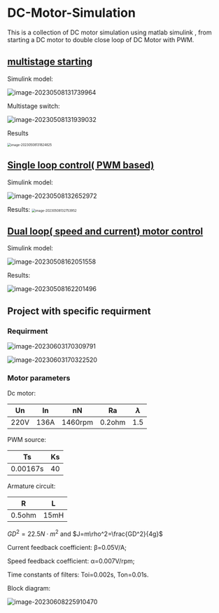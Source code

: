 # DC-Motor-Simulation
This is a collection of DC motor simulation using matlab simulink , from starting a DC motor to double close loop of DC Motor with PWM. 

## [multistage starting](Project/multistage-starting/DC_motor_multi_starting.slx)

Simulink model:

![image-20230508131739964](README.assets/image-20230508131739964.png)

Multistage switch:

![image-20230508131939032](README.assets/image-20230508131939032.png)

Results

<img src="README.assets/image-20230508131824825.png" alt="image-20230508131824825" style="zoom:50%;" />

## [Single loop control( PWM based)](Project/single-loop-control-PWM/DCmotor_single_loop.slx)

Simulink model:

![image-20230508132652972](README.assets/image-20230508132652972.png)

Results:
<img src="README.assets/image-20230508132753952.png" alt="image-20230508132753952" style="zoom:50%;" />

## [Dual loop( speed and current) motor control](Project/dual-loop-control-PWM/DCdualLoop.slx)
Simulink model:

![image-20230508162051558](README.assets/image-20230508162051558.png)

Results:

![image-20230508162201496](README.assets/image-20230508162201496.png)

## Project with specific requirment

### Requirment

![image-20230603170309791](README.assets/image-20230603170309791.png)

![image-20230603170322520](README.assets/image-20230603170322520.png)

### Motor parameters

Dc motor:

| Un   | In   | nN      | Ra     | $\lambda$ |
| ---- | ---- | ------- | ------ | :-------: |
| 220V | 136A | 1460rpm | 0.2ohm |    1.5    |

PWM source:

| Ts       | Ks   |
| -------- | ---- |
| 0.00167s | 40   |

Armature circuit:

| R      | L    |
| ------ | ---- |
| 0.5ohm | 15mH |

$GD^2=22.5N\cdot m^2$ and $J=m\rho^2=\frac{GD^2}{4g}$

Current feedback coefficient: β=0.05V/A;

Speed feedback coefficient: α=0.007V/rpm;

Time constants of filters: Toi=0.002s, Ton=0.01s.

Block diagram:

![image-20230608225910470](README.assets/image-20230608225910470.png)
